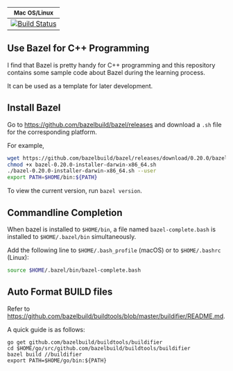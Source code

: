 |<sub>Mac OS/Linux</sub>|
|:---:|
|[![Build Status](https://travis-ci.com/csu-fangjun/hello-bazel.svg?branch=master)](https://travis-ci.com/csu-fangjun/hello-bazel)|


## Use Bazel for C++ Programming

I find that Bazel is pretty handy for C++ programming
and this repository contains some sample code about
Bazel during the learning process.

It can be used as a template for later development.

## Install Bazel

Go to <https://github.com/bazelbuild/bazel/releases> and download a `.sh`
file for the corresponding platform.

For example,

```sh
wget https://github.com/bazelbuild/bazel/releases/download/0.20.0/bazel-0.20.0-installer-darwin-x86_64.sh
chmod +x bazel-0.20.0-installer-darwin-x86_64.sh
./bazel-0.20.0-installer-darwin-x86_64.sh --user
export PATH=$HOME/bin:${PATH}
```

To view the current version, run `bazel version`.

## Commandline Completion

When bazel is installed to `$HOME/bin`, a file named
`bazel-complete.bash` is installed to `$HOME/.bazel/bin`
simultaneously.

Add the following line to `$HOME/.bash_profile` (macOS)
or to `$HOME/.bashrc` (Linux):

```sh
source $HOME/.bazel/bin/bazel-complete.bash
```

## Auto Format BUILD files

Refer to <https://github.com/bazelbuild/buildtools/blob/master/buildifier/README.md>.

A quick guide is as follows:

```
go get github.com/bazelbuild/buildtools/buildifier
cd $HOME/go/src/github.com/bazelbuild/buildtools/buildifier
bazel build //buildifier
export PATH=$HOME/go/bin:${PATH}
```
